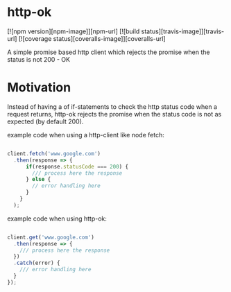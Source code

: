 http-ok
==========

[![npm version][npm-image]][npm-url]
[![build status][travis-image]][travis-url]
[![coverage status][coveralls-image]][coveralls-url]

A simple promise based http client which rejects the promise when the status is not 200 - OK


# Motivation

Instead of having a of if-statements to check the http status code when a request returns, http-ok rejects the promise when the status code is not as expected (by default 200).

example code when using a http-client like node fetch:
```javascript

client.fetch('www.google.com')
  .then(response => {
      if(response.statusCode === 200) {
        /// process here the response
      } else {
        // error handling here
      }
    }
  );

```

example code when using http-ok:
```javascript

client.get('www.google.com')
  .then(response => {
    /// process here the response
  })
  .catch(error) {
    /// error handling here
  }
});

```
